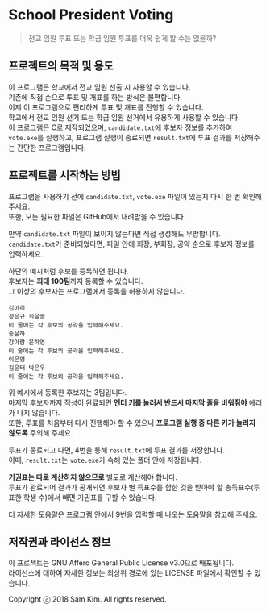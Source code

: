 # School President Voting

> 전교 임원 투표 또는 학급 임원 투표를 더욱 쉽게 할 수는 없을까?


## 프로젝트의 목적 및 용도

이 프로그램은 학교에서 전교 임원 선출 시 사용할 수 있습니다.<br>
기존에 직접 손으로 투표 및 개표를 하는 방식은 불편합니다.<br>
이제 이 프로그램으로 편리하게 투표 및 개표를 진행할 수 있습니다.<br>
학교에서 전교 임원 선거 또는 학급 임원 선거에서 유용하게 사용할 수 있습니다.<br>
이 프로그램은 C로 제작되었으며, `candidate.txt`에 후보자 정보를 추가하여 `vote.exe`를 실행하고, 프로그램 실행이 종료되면 `result.txt`에 투표 결과를 저장해주는 간단한 프로그램입니다.


## 프로젝트를 시작하는 방법

프로그램을 사용하기 전에 `candidate.txt`, `vote.exe` 파일이 있는지 다시 한 번 확인해주세요.<br>
또한, 모든 필요한 파일은 GitHub에서 내려받을 수 있습니다.

만약 `candidate.txt` 파일이 보이지 않는다면 직접 생성해도 무방합니다.<br>
`candidate.txt`가 준비되었다면, 파일 안에 회장, 부회장, 공약 순으로 후보자 정보를 입력하세요.

하단의 예시처럼 후보를 등록하면 됩니다.<br>
후보자는 **최대 100팀**까지 등록할 수 있습니다.<br>
그 이상의 후보자는 프로그램에서 등록을 허용하지 않습니다.

```
김아리
정은규 최윤솔
이 줄에는 각 후보의 공약을 입력해주세요.
송윤하
강아람 윤하영
이 줄에는 각 후보의 공약을 입력해주세요.
이은영
김윤태 박은우
이 줄에는 각 후보의 공약을 입력해주세요.

```

위 예시에서 등록한 후보자는 3팀입니다.<br>
마지막 후보자까지 작성이 완료되면 **엔터 키를 눌러서 반드시 마지막 줄을 비워줘야** 에러가 나지 않습니다.<br>
또한, 투표를 처음부터 다시 진행해야 할 수 있으니 **프로그램 실행 중 다른 키가 눌리지 않도록** 주의해 주세요.

투표가 종료되고 나면, 4번을 통해 `result.txt`에 투표 결과를 저장합니다.<br>
이때, `result.txt`는 `vote.exe`가 속해 있는 폴더 안에 저장됩니다.

**기권표는 따로 계산하지 않으므로** 별도로 계산해야 합니다.<br>
투표가 완료되어 결과가 공개되면 후보자 별 득표수를 합한 것을 받아야 할 총득표수(투표한 학생 수)에서 빼면 기권표를 구할 수 있습니다.

더 자세한 도움말은 프로그램 안에서 9번을 입력할 때 나오는 도움말을 참고해 주세요.


## 저작권과 라이선스 정보

이 프로젝트는 GNU Affero General Public License v3.0으로 배포됩니다.<br>
라이선스에 대하여 자세한 정보는 최상위 경로에 있는 LICENSE 파일에서 확인할 수 있습니다.

Copyright ⓒ 2018 Sam Kim. All rights reserved.
